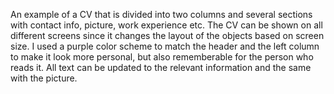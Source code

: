 An example of a CV that is divided into two columns and several sections with contact info, picture, work experience etc.
The CV can be shown on all different screens since it changes the layout of the objects based on screen size.
I used a purple color scheme to match the header and the left column to make it look more personal, but also rememberable for the person who reads it.
All text can be updated to the relevant information and the same with the picture.
